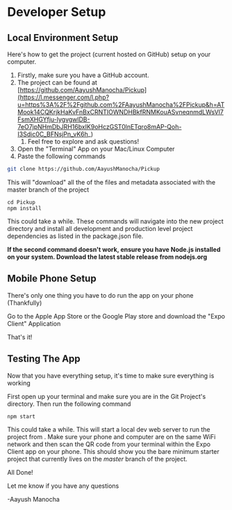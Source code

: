 # Developer Setup

## Local Environment Setup

Here's how to get the project \(current hosted on GitHub\) setup on your computer.

1. Firstly, make sure you have a GitHub account. 
2. The project can be found at [https://github.com/AayushManocha/Pickup](https://l.messenger.com/l.php?u=https%3A%2F%2Fgithub.com%2FAayushManocha%2FPickup&h=ATMook14CQKrjkHaKvFnBxCRNTIOWNDHBkfRNMKouASvneqnmdLWsVl7FsmXHGYfju-lygvgwlDB-7eO7jpNHmDbJRH16bxIK9oHczGST0lnETqro8mAP-Qoh-I3Sdic0C_BFNsjPn_vK6h_)
   1. Feel free to explore and ask questions!
3. Open the "Terminal" App on your Mac/Linux Computer
4. Paste the following commands

```bash
git clone https://github.com/AayushManocha/Pickup
```

This will "download" all the of the files and metadata associated with the master branch of the project

```
cd Pickup
npm install
```

This could take a while. These commands will navigate into the new project directory and install all development and production level project dependencies as listed in the package.json file. 

**If the second command doesn't work, ensure you have Node.js installed on your system. Download the latest stable release from nodejs.org**

## Mobile Phone Setup

There's only one thing you have to do run the app on your phone \(Thankfully\)

Go to the Apple App Store or the Google Play store and download the "Expo Client" Application

That's it!

## Testing The App

Now that you have everything setup, it's time to make sure everything is working

First open up your terminal and make sure you are in the Git Project's directory. Then run the following command

```
npm start
```

This could take a while. This will start a local dev web server to run the project from . Make sure your phone and computer are on the same WiFi network and then scan the QR code from your terminal within the Expo Client app on your phone. This should show you the bare minimum starter project that currently lives on the _master_ branch of the project.



All Done!

Let me know if you have any questions

-Aayush Manocha

